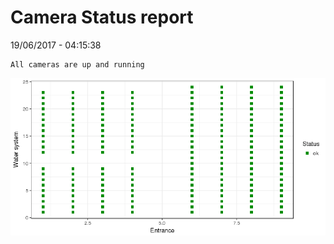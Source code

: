 Camera Status report
================
19/06/2017 - 04:15:38

    All cameras are up and running

![](camreport_files/figure-markdown_github/unnamed-chunk-2-1.png)
